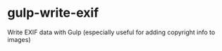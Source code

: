 # gulp-write-exif
Write EXIF data with Gulp (especially useful for adding copyright info to images)
